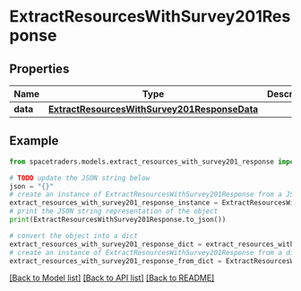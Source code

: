 # ExtractResourcesWithSurvey201Response



## Properties

Name | Type | Description | Notes
------------ | ------------- | ------------- | -------------
**data** | [**ExtractResourcesWithSurvey201ResponseData**](ExtractResourcesWithSurvey201ResponseData.md) |  | 

## Example

```python
from spacetraders.models.extract_resources_with_survey201_response import ExtractResourcesWithSurvey201Response

# TODO update the JSON string below
json = "{}"
# create an instance of ExtractResourcesWithSurvey201Response from a JSON string
extract_resources_with_survey201_response_instance = ExtractResourcesWithSurvey201Response.from_json(json)
# print the JSON string representation of the object
print(ExtractResourcesWithSurvey201Response.to_json())

# convert the object into a dict
extract_resources_with_survey201_response_dict = extract_resources_with_survey201_response_instance.to_dict()
# create an instance of ExtractResourcesWithSurvey201Response from a dict
extract_resources_with_survey201_response_from_dict = ExtractResourcesWithSurvey201Response.from_dict(extract_resources_with_survey201_response_dict)
```
[[Back to Model list]](../README.md#documentation-for-models) [[Back to API list]](../README.md#documentation-for-api-endpoints) [[Back to README]](../README.md)



